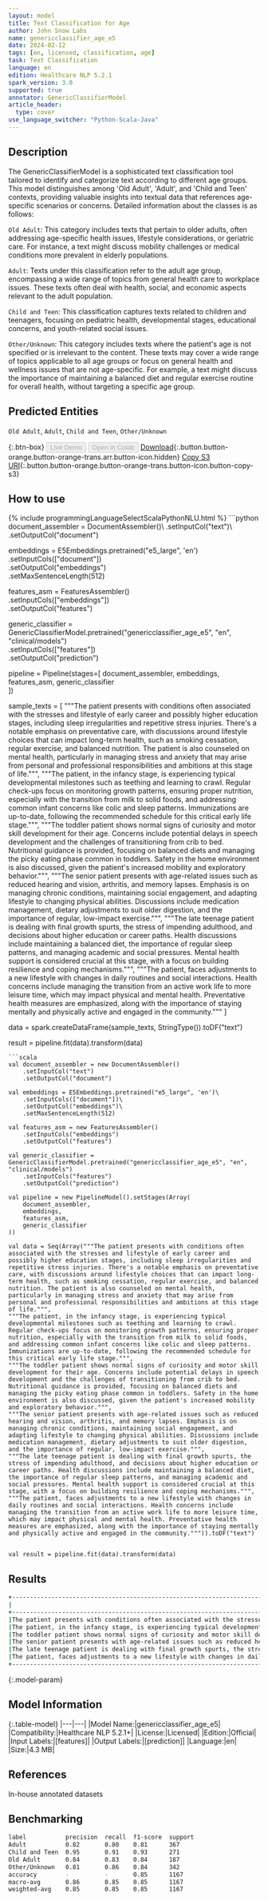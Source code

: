```yaml
---
layout: model
title: Text Classification for Age
author: John Snow Labs
name: genericclassifier_age_e5
date: 2024-02-12
tags: [en, licensed, classification, age]
task: Text Classification
language: en
edition: Healthcare NLP 5.2.1
spark_version: 3.0
supported: true
annotator: GenericClassifierModel
article_header:
  type: cover
use_language_switcher: "Python-Scala-Java"
---
```


## Description

The GenericClassifierModel is a sophisticated text classification tool tailored to identify and categorize text according to different age groups. This model distinguishes among 'Old Adult', 'Adult', and 'Child and Teen' contexts, providing valuable insights into textual data that references age-specific scenarios or concerns. Detailed information about the classes is as follows:

`Old Adult`: This category includes texts that pertain to older adults, often addressing age-specific health issues, lifestyle considerations, or geriatric care. For instance, a text might discuss mobility challenges or medical conditions more prevalent in elderly populations.

`Adult`: Texts under this classification refer to the adult age group, encompassing a wide range of topics from general health care to workplace issues. These texts often deal with health, social, and economic aspects relevant to the adult population. 

`Child and Teen`: This classification captures texts related to children and teenagers, focusing on pediatric health, developmental stages, educational concerns, and youth-related social issues.

`Other/Unknown`: This category includes texts where the patient's age is not specified or is irrelevant to the content. These texts may cover a wide range of topics applicable to all age groups or focus on general health and wellness issues that are not age-specific. For example, a text might discuss the importance of maintaining a balanced diet and regular exercise routine for overall health, without targeting a specific age group.

## Predicted Entities

`Old Adult`, `Adult`, `Child and Teen`, `Other/Unknown`

{:.btn-box}
<button class="button button-orange" disabled>Live Demo</button>
<button class="button button-orange" disabled>Open in Colab</button>
[Download](https://s3.amazonaws.com/auxdata.johnsnowlabs.com/clinical/models/genericclassifier_age_e5_en_5.2.1_3.0_1707776992202.zip){:.button.button-orange.button-orange-trans.arr.button-icon.hidden}
[Copy S3 URI](s3://auxdata.johnsnowlabs.com/clinical/models/genericclassifier_age_e5_en_5.2.1_3.0_1707776992202.zip){:.button.button-orange.button-orange-trans.button-icon.button-copy-s3}

## How to use



<div class="tabs-box" markdown="1">
{% include programmingLanguageSelectScalaPythonNLU.html %}
```python
document_assembler = DocumentAssembler()\
    .setInputCol("text")\
    .setOutputCol("document")
        
embeddings = E5Embeddings.pretrained("e5_large", 'en')\
    .setInputCols(["document"])\
    .setOutputCol("embeddings")\
    .setMaxSentenceLength(512)

features_asm = FeaturesAssembler()\
    .setInputCols(["embeddings"])\
    .setOutputCol("features")

generic_classifier = GenericClassifierModel.pretrained("genericclassifier_age_e5", "en", "clinical/models")\
    .setInputCols(["features"])\
    .setOutputCol("prediction")

pipeline = Pipeline(stages=[
    document_assembler,
    embeddings,
    features_asm,
    generic_classifier    
])

sample_texts = [
"""The patient presents with conditions often associated with the stresses and lifestyle of early career and possibly higher education stages, including sleep irregularities and repetitive stress injuries. There's a notable emphasis on preventative care, with discussions around lifestyle choices that can impact long-term health, such as smoking cessation, regular exercise, and balanced nutrition. The patient is also counseled on mental health, particularly in managing stress and anxiety that may arise from personal and professional responsibilities and ambitions at this stage of life.""",
"""The patient, in the infancy stage, is experiencing typical developmental milestones such as teething and learning to crawl. Regular check-ups focus on monitoring growth patterns, ensuring proper nutrition, especially with the transition from milk to solid foods, and addressing common infant concerns like colic and sleep patterns. Immunizations are up-to-date, following the recommended schedule for this critical early life stage.""",
"""The toddler patient shows normal signs of curiosity and motor skill development for their age. Concerns include potential delays in speech development and the challenges of transitioning from crib to bed. Nutritional guidance is provided, focusing on balanced diets and managing the picky eating phase common in toddlers. Safety in the home environment is also discussed, given the patient's increased mobility and exploratory behavior.""",
"""The senior patient presents with age-related issues such as reduced hearing and vision, arthritis, and memory lapses. Emphasis is on managing chronic conditions, maintaining social engagement, and adapting lifestyle to changing physical abilities. Discussions include medication management, dietary adjustments to suit older digestion, and the importance of regular, low-impact exercise.""",
"""The late teenage patient is dealing with final growth spurts, the stress of impending adulthood, and decisions about higher education or career paths. Health discussions include maintaining a balanced diet, the importance of regular sleep patterns, and managing academic and social pressures. Mental health support is considered crucial at this stage, with a focus on building resilience and coping mechanisms.""",
"""The patient, faces adjustments to a new lifestyle with changes in daily routines and social interactions. Health concerns include managing the transition from an active work life to more leisure time, which may impact physical and mental health. Preventative health measures are emphasized, along with the importance of staying mentally and physically active and engaged in the community."""
]

data = spark.createDataFrame(sample_texts, StringType()).toDF("text")

result = pipeline.fit(data).transform(data)
```
```scala
val document_assembler = new DocumentAssembler()
    .setInputCol("text")
    .setOutputCol("document")
        
val embeddings = E5Embeddings.pretrained("e5_large", 'en')\
    .setInputCols(["document"])\
    .setOutputCol("embeddings")\
    .setMaxSentenceLength(512)

val features_asm = new FeaturesAssembler()
    .setInputCols("embeddings")
    .setOutputCol("features")

val generic_classifier = GenericClassifierModel.pretrained("genericclassifier_age_e5", "en", "clinical/models")
    .setInputCols("features")
    .setOutputCol("prediction")

val pipeline = new PipelineModel().setStages(Array(
    document_assembler,
    embeddings,
    features_asm,
    generic_classifier    
))

val data = Seq(Array("""The patient presents with conditions often associated with the stresses and lifestyle of early career and possibly higher education stages, including sleep irregularities and repetitive stress injuries. There's a notable emphasis on preventative care, with discussions around lifestyle choices that can impact long-term health, such as smoking cessation, regular exercise, and balanced nutrition. The patient is also counseled on mental health, particularly in managing stress and anxiety that may arise from personal and professional responsibilities and ambitions at this stage of life.""",
"""The patient, in the infancy stage, is experiencing typical developmental milestones such as teething and learning to crawl. Regular check-ups focus on monitoring growth patterns, ensuring proper nutrition, especially with the transition from milk to solid foods, and addressing common infant concerns like colic and sleep patterns. Immunizations are up-to-date, following the recommended schedule for this critical early life stage.""",
"""The toddler patient shows normal signs of curiosity and motor skill development for their age. Concerns include potential delays in speech development and the challenges of transitioning from crib to bed. Nutritional guidance is provided, focusing on balanced diets and managing the picky eating phase common in toddlers. Safety in the home environment is also discussed, given the patient's increased mobility and exploratory behavior.""",
"""The senior patient presents with age-related issues such as reduced hearing and vision, arthritis, and memory lapses. Emphasis is on managing chronic conditions, maintaining social engagement, and adapting lifestyle to changing physical abilities. Discussions include medication management, dietary adjustments to suit older digestion, and the importance of regular, low-impact exercise.""",
"""The late teenage patient is dealing with final growth spurts, the stress of impending adulthood, and decisions about higher education or career paths. Health discussions include maintaining a balanced diet, the importance of regular sleep patterns, and managing academic and social pressures. Mental health support is considered crucial at this stage, with a focus on building resilience and coping mechanisms.""",
"""The patient, faces adjustments to a new lifestyle with changes in daily routines and social interactions. Health concerns include managing the transition from an active work life to more leisure time, which may impact physical and mental health. Preventative health measures are emphasized, along with the importance of staying mentally and physically active and engaged in the community.""")).toDF("text")


val result = pipeline.fit(data).transform(data)
```
</div>

## Results

```bash
+----------------------------------------------------------------------------------------------------+----------------+
|                                                                                                text|          result|
+----------------------------------------------------------------------------------------------------+----------------+
|The patient presents with conditions often associated with the stresses and lifestyle of early ca...|         [Adult]|
|The patient, in the infancy stage, is experiencing typical developmental milestones such as teeth...|[Child and Teen]|
|The toddler patient shows normal signs of curiosity and motor skill development for their age. Co...|[Child and Teen]|
|The senior patient presents with age-related issues such as reduced hearing and vision, arthritis...|     [Old Adult]|
|The late teenage patient is dealing with final growth spurts, the stress of impending adulthood, ...|[Child and Teen]|
|The patient, faces adjustments to a new lifestyle with changes in daily routines and social inter...| [Other/Unknown]|
+----------------------------------------------------------------------------------------------------+----------------+
```

{:.model-param}
## Model Information

{:.table-model}
|---|---|
|Model Name:|genericclassifier_age_e5|
|Compatibility:|Healthcare NLP 5.2.1+|
|License:|Licensed|
|Edition:|Official|
|Input Labels:|[features]|
|Output Labels:|[prediction]|
|Language:|en|
|Size:|4.3 MB|

## References

In-house annotated datasets

## Benchmarking

```bash
label           precision  recall  f1-score  support 
Adult           0.82       0.80    0.81      367     
Child and Teen  0.95       0.91    0.93      271     
Old Adult       0.84       0.83    0.84      187     
Other/Unknown   0.81       0.86    0.84      342     
accuracy        -          -       0.85      1167    
macro-avg       0.86       0.85    0.85      1167    
weighted-avg    0.85       0.85    0.85      1167    
```